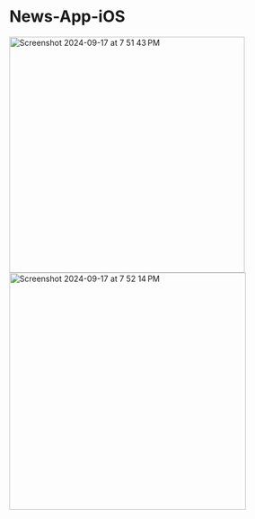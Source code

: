 # News-App-iOS

<img width="419" alt="Screenshot 2024-09-17 at 7 51 43 PM" src="https://github.com/user-attachments/assets/d2801065-f0a3-44f9-89aa-c87a915063a1">
<img width="421" alt="Screenshot 2024-09-17 at 7 52 14 PM" src="https://github.com/user-attachments/assets/156682f7-b7cf-43ee-99af-5c30d8b54209">



